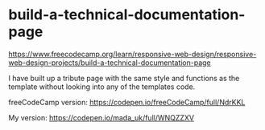 # build-a-technical-documentation-page
https://www.freecodecamp.org/learn/responsive-web-design/responsive-web-design-projects/build-a-technical-documentation-page

I have built up a tribute page with the same style and functions as the template without looking into any of the templates code.

freeCodeCamp version: https://codepen.io/freeCodeCamp/full/NdrKKL

My version: https://codepen.io/mada_uk/full/WNQZZXV
